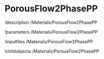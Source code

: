 <!-- MOOSE Documentation Stub: Remove this when content is added. -->

# PorousFlow2PhasePP
!description /Materials/PorousFlow2PhasePP

!parameters /Materials/PorousFlow2PhasePP

!inputfiles /Materials/PorousFlow2PhasePP

!childobjects /Materials/PorousFlow2PhasePP
